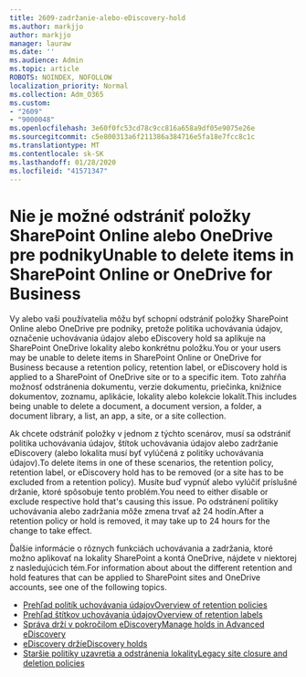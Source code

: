 ```yaml
---
title: 2609-zadržanie-alebo-eDiscovery-hold
ms.author: markjjo
author: markjjo
manager: lauraw
ms.date: ''
ms.audience: Admin
ms.topic: article
ROBOTS: NOINDEX, NOFOLLOW
localization_priority: Normal
ms.collection: Adm_O365
ms.custom:
- "2609"
- "9000048"
ms.openlocfilehash: 3e60f0fc53cd78c9cc816a658a9df05e9075e26e
ms.sourcegitcommit: c5e800313a6f211386a384716e5fa18e7fcc8c1c
ms.translationtype: MT
ms.contentlocale: sk-SK
ms.lasthandoff: 01/28/2020
ms.locfileid: "41571347"
---
```

# <a name="unable-to-delete-items-in-sharepoint-online-or-onedrive-for-business"></a><span data-ttu-id="f71cd-102">Nie je možné odstrániť položky SharePoint Online alebo OneDrive pre podniky</span><span class="sxs-lookup"><span data-stu-id="f71cd-102">Unable to delete items in SharePoint Online or OneDrive for Business</span></span>

<span data-ttu-id="f71cd-103">Vy alebo vaši používatelia môžu byť schopní odstrániť položky SharePoint Online alebo OneDrive pre podniky, pretože politika uchovávania údajov, označenie uchovávania údajov alebo eDiscovery hold sa aplikuje na SharePoint OneDrive lokality alebo konkrétnu položku.</span><span class="sxs-lookup"><span data-stu-id="f71cd-103">You or your users may be unable to delete items in SharePoint Online or OneDrive for Business because a retention policy, retention label, or eDiscovery hold is applied to a SharePoint of OneDrive site or to a specific item.</span></span> <span data-ttu-id="f71cd-104">Toto zahŕňa možnosť odstránenia dokumentu, verzie dokumentu, priečinka, knižnice dokumentov, zoznamu, aplikácie, lokality alebo kolekcie lokalít.</span><span class="sxs-lookup"><span data-stu-id="f71cd-104">This includes being unable to delete a document, a document version, a folder, a document library, a list, an app, a site, or a site collection.</span></span> 

<span data-ttu-id="f71cd-105">Ak chcete odstrániť položky v jednom z týchto scenárov, musí sa odstrániť politika uchovávania údajov, štítok uchovávania údajov alebo zadržanie eDiscovery (alebo lokalita musí byť vylúčená z politiky uchovávania údajov).</span><span class="sxs-lookup"><span data-stu-id="f71cd-105">To delete items in one of these scenarios, the retention policy, retention label, or eDiscovery hold has to be removed (or a site has to be excluded from a retention policy).</span></span> <span data-ttu-id="f71cd-106">Musíte buď vypnúť alebo vylúčiť príslušné držanie, ktoré spôsobuje tento problém.</span><span class="sxs-lookup"><span data-stu-id="f71cd-106">You need to either disable or exclude respective hold that's causing this issue.</span></span> <span data-ttu-id="f71cd-107">Po odstránení politiky uchovávania alebo zadržania môže zmena trvať až 24 hodín.</span><span class="sxs-lookup"><span data-stu-id="f71cd-107">After a retention policy or hold is removed, it may take up to 24 hours for the change to take effect.</span></span> 

<span data-ttu-id="f71cd-108">Ďalšie informácie o rôznych funkciách uchovávania a zadržania, ktoré možno aplikovať na lokality SharePoint a kontá OneDrive, nájdete v niektorej z nasledujúcich tém.</span><span class="sxs-lookup"><span data-stu-id="f71cd-108">For information about about the different retention and hold features that can be applied to SharePoint sites and OneDrive accounts, see one of the following topics.</span></span>

- [<span data-ttu-id="f71cd-109">Prehľad politík uchovávania údajov</span><span class="sxs-lookup"><span data-stu-id="f71cd-109">Overview of retention policies</span></span>](https://docs.microsoft.com/microsoft-365/compliance/retention-policies)
- [<span data-ttu-id="f71cd-110">Prehľad štítkov uchovávania údajov</span><span class="sxs-lookup"><span data-stu-id="f71cd-110">Overview of retention labels</span></span>](https://docs.microsoft.com/microsoft-365/compliance/labels)
- [<span data-ttu-id="f71cd-111">Správa drží v pokročilom eDiscovery</span><span class="sxs-lookup"><span data-stu-id="f71cd-111">Manage holds in Advanced eDiscovery</span></span>](https://docs.microsoft.com/microsoft-365/compliance/managing-holds)
- [<span data-ttu-id="f71cd-112">eDiscovery drží</span><span class="sxs-lookup"><span data-stu-id="f71cd-112">eDiscovery holds</span></span>](https://docs.microsoft.com/microsoft-365/compliance/ediscovery-cases#step-4-place-content-locations-on-hold)
- [<span data-ttu-id="f71cd-113">Staršie politiky uzavretia a odstránenia lokality</span><span class="sxs-lookup"><span data-stu-id="f71cd-113">Legacy site closure and deletion policies</span></span>](https://support.office.com/article/Use-policies-for-site-closure-and-deletion-A8280D82-27FD-48C5-9ADF-8A5431208BA5)